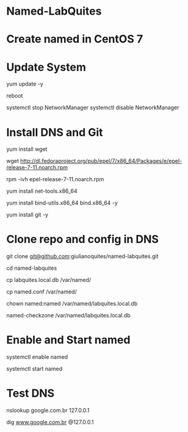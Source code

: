 # Named-LabQuites
# Create named in CentOS 7
# Update System
yum update -y
 
reboot

systemctl stop NetworkManager
systemctl disable NetworkManager

# Install DNS and Git 
yum install wget

wget http://dl.fedoraproject.org/pub/epel/7/x86_64/Packages/e/epel-release-7-11.noarch.rpm

rpm -ivh epel-release-7-11.noarch.rpm

yum install net-tools.x86_64

yum install bind-utils.x86_64 bind.x86_64 -y

yum install git -y

# Clone repo and config in DNS
git clone git@github.com:giulianoquites/named-labquites.git

cd named-labquites

cp labquites.local.db  /var/named/

cp named.conf  /var/named/

chown named:named /var/named/labquites.local.db

named-checkzone /var/named/labquites.local.db

# Enable and Start named
systemctl enable named

systemctl start named

# Test DNS
nslookup google.com.br  127.0.0.1

dig www.google.com.br @127.0.0.1

